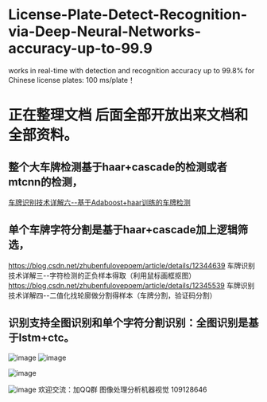# License-Plate-Detect-Recognition-via-Deep-Neural-Networks-accuracy-up-to-99.9
works in real-time with detection and recognition accuracy up to 99.8% for Chinese license plates: 100 ms/plate！
  
  
正在整理文档 后面全部开放出来文档和全部资料。
===========================================

整个大车牌检测基于haar+cascade的检测或者mtcnn的检测，
--------------------------------
[车牌识别技术详解六--基于Adaboost+haar训练的车牌检测](https://blog.csdn.net/zhubenfulovepoem/article/details/42474239  "悬停显示")



单个车牌字符分割是基于haar+cascade加上逻辑筛选，
--------

https://blog.csdn.net/zhubenfulovepoem/article/details/12344639 车牌识别技术详解三--字符检测的正负样本得取（利用鼠标画框抠图）
https://blog.csdn.net/zhubenfulovepoem/article/details/12345539 车牌识别技术详解四--二值化找轮廓做分割得样本（车牌分割，验证码分割）


识别支持全图识别和单个字符分割识别：全图识别是基于lstm+ctc。
-------




![image](https://github.com/zhubenfu/License-Plate-Detect-Recognition-via-Deep-Neural-Networks-accuracy-up-to-99.9/blob/master/result_plateCard/QQ%E5%9B%BE%E7%89%8720180529195834.png)
![image](https://github.com/zhubenfu/License-Plate-Detect-Recognition-via-Deep-Neural-Networks-accuracy-up-to-99.9/blob/master/result_plateCard/QQ%E5%9B%BE%E7%89%8720180529195858.png)
  

![image](https://github.com/zhubenfu/License-Plate-Detect-Recognition-via-Deep-Neural-Networks-accuracy-up-to-99.9/blob/master/result_plateCard/QQ%E5%9B%BE%E7%89%8720180529195908.png)  


![image](https://github.com/zhubenfu/License-Plate-Detect-Recognition-via-Deep-Neural-Networks-accuracy-up-to-99.9/blob/master/result_plateCard/%E5%BE%AE%E4%BF%A1%E6%88%AA%E5%9B%BE_20180530112203.png) 
欢迎交流：加QQ群 图像处理分析机器视觉 109128646
